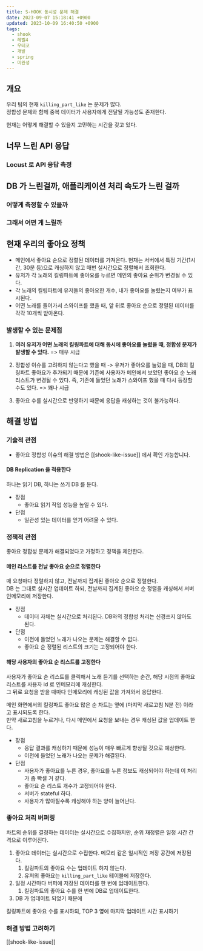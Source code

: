 ```yaml
---
title: S-HOOK 동시성 문제 해결
date: 2023-09-07 15:18:41 +0900
updated: 2023-10-09 16:40:50 +0900
tags:
  - shook
  - 레벨4
  - 우테코
  - 개발
  - spring
  - 미완성
---
```


## 개요

우리 팀의 현재 `killing_part_like` 는 문제가 많다.  
정합성 문제와 함께 중복 데이터가 사용자에게 전달될 가능성도 존재한다.  

현재는 어떻게 해결할 수 있을지 고민하는 시간을 갖고 있다.

## 너무 느린 API 응답

### Locust 로 API 응답 측정

## DB 가 느린걸까, 애플리케이션 처리 속도가 느린 걸까

### 어떻게 측정할 수 있을까

### 그래서 어떤 게 느릴까

## 현재 우리의 좋아요 정책

- 메인에서 좋아요 순으로 정렬된 데이터를 가져온다. 현재는 서버에서 특정 기간(1시간, 30분 등)으로 캐싱하지 않고 매번 실시간으로 정렬해서 조회한다.
- 유저가 각 노래의 킬링파트에 좋아요를 누르면 메인의 좋아요 순위가 변경될 수 있다.
- 각 노래의 킬링파트에 유저들의 좋아요한 개수, 내가 좋아요를 눌렀는지 여부가 표시된다.
- 어떤 노래를 들어가서 스와이프를 했을 때, 앞 뒤로 좋아요 순으로 정렬된 데이터를 각각 10개씩 받아온다.

### 발생할 수 있는 문제점

1. **여러 유저가 어떤 노래의 킬링파트에 대해 동시에 좋아요를 눌렀을 때, 정합성 문제가 발생할 수 있다.** => 매우 시급

2. 정합성 이슈를 고려하지 않는다고 했을 때 -> 유저가 좋아요를 눌렀을 때, DB의 킬링파트 좋아요가 추가되기 때문에 기존에 사용자가 메인에서 보았던 좋아요 순 노래 리스트가 변경될 수 있다. 즉, 기존에 들었던 노래가 스와이프 했을 때 다시 등장할 수도 있다.  => 꽤나 시급

3. 좋아요 수를 실시간으로 반영하기 때문에 응답을 캐싱하는 것이 불가능하다.

## 해결 방법

### 기술적 관점

- 좋아요 정합성 이슈의 해결 방법은 [[shook-like-issue]] 에서 확인 가능합니다.

#### DB Replication 을 적용한다

하나는 읽기 DB, 하나는 쓰기 DB 를 둔다.  

- 장점
	- 좋아요 읽기 작업 성능을 높일 수 있다.
- 단점
	- 일관성 있는 데이터를 얻기 어려울 수 있다.

### 정책적 관점

좋아요 정합성 문제가 해결되었다고 가정하고 정책을 제안한다.  

#### 메인 리스트를 전날 좋아요 순으로 정렬한다

매 요청마다 정렬하지 않고, 전날까지 집계된 좋아요 순으로 정렬한다.  
DB 는 그대로 실시간 업데이트 하되, 전날까지 집계된 좋아요 순 정렬을 캐싱해서 서버 인메모리에 저장한다. 

- 장점
	- 데이터 자체는 실시간으로 처리된다. DB와의 정합성 처리는 신경쓰지 않아도 된다. 
- 단점
	- 이전에 들었던 노래가 나오는 문제는 해결할 수 없다.
	- 좋아요 순 정렬된 리스트의 크기는 고정되어야 한다.

#### 해당 사용자의 좋아요 순 리스트를 고정한다

사용자가 좋아요 순 리스트를 클릭해서 노래 듣기를 선택하는 순간, 해당 시점의 좋아요 리스트를 사용자 id 로 인메모리에 캐싱한다.   
그 뒤로 요청을 받을 때마다 인메모리에 캐싱된 값을 가져와서 응답한다.  

메인 화면에서의 킬링파트 좋아요 많은 순 차트는 옆에 (마지막 새로고침 N분 전) 이라고 표시되도록 한다.  
만약 새로고침을 누르거나, 다시 메인에서 요청을 보내는 경우 캐싱된 값을 업데이트 한다.

- 장점
	- 응답 결과를 캐싱하기 때문에 성능이 매우 빠르게 향상될 것으로 예상한다.
	- 이전에 들었던 노래가 나오는 문제가 해결된다.
- 단점
	- 사용자가 좋아요를 누른 경우, 좋아요를 누른 정보도 캐싱되어야 하는데 이 처리가 좀 빡셀 거 같다.
	- 좋아요 순 리스트 개수가 고정되어야 한다.
	- 서버가 stateful 하다.
	- 사용자가 많아질수록 캐싱해야 하는 양이 늘어난다.

### 좋아요 처리 버퍼링

차트의 순위를 결정하는 데이터는 실시간으로 수집하지만, 순위 재정렬은 일정 시간 간격으로 이루어진다.  

1. 좋아요 데이터는 실시간으로 수집한다. 메모리 같은 일시적인 저장 공간에 저장된다.  
	1. 킬링파트의 좋아요 수는 업데이트 하지 않는다.
	2. 유저의 좋아요는 `killing_part_like` 테이블에 저장한다.
2. 일정 시간마다 버퍼에 저장된 데이터를 한 번에 업데이트한다.
	1. 킬링파트의 좋아요 수를 한 번에 DB로 업데이트한다.
3. DB 가 업데이트 되었기 때문에 

킬링파트에 좋아요 수를 표시하되, TOP 3 옆에 마지막 업데이트 시간 표시하기  

### 해결 방법 고려하기

[[shook-like-issue]]